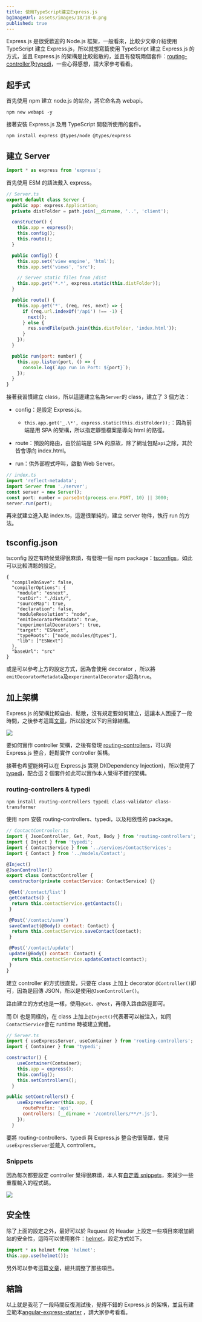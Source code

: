 ```yaml
---
title: 使用TypeScript建立Express.js
bgImageUrl: assets/images/18/18-0.png
published: true
---
```


Express.js 是很受歡迎的 Node.js 框架，一般看來，比較少文章介紹使用 TypeScript 建立 Express.js，所以就想寫篇使用 TypeScript 建立 Express.js 的方式，並且 Express.js 的架構是比較鬆散的，並且有發現兩個套件：[routing-controller](https://github.com/typestack/routing-controllers)及[typedi](https://github.com/typestack/typedi)，一些心得感想，請大家參考看看。

## 起手式

首先使用 npm 建立 node.js 的站台，將它命名為 webapi。

```
npm new webapi -y
```

接著安裝 Express.js 及用 TypeScript 開發所使用的套件。

```
npm install express @types/node @types/express
```

## 建立 Server

```javascript
import * as express from 'express';
```

首先使用 ESM 的語法戴入 express。

```javascript
// Server.ts
export default class Server {
  public app: express.Application;
  private distFolder = path.join(__dirname, '..', 'client');

  constructor() {
    this.app = express();
    this.config();
    this.route();
  }

  public config() {
    this.app.set('view engine', 'html');
    this.app.set('views', 'src');

    // Server static files from /dist
    this.app.get('*.*', express.static(this.distFolder));
  }

  public route() {
    this.app.get('*', (req, res, next) => {
      if (req.url.indexOf('/api') !== -1) {
        next();
      } else {
        res.sendFile(path.join(this.distFolder, 'index.html'));
      }
    });
  }

  public run(port: number) {
    this.app.listen(port, () => {
      console.log(`App run in Port: ${port}`);
    });
  }
}
```

接著我習慣建立 class，所以這邊建立名為`Server`的 class，建立了 3 個方法：

- config：是設定 Express.js。

  - `this.app.get('_.\*', express.static(this.distFolder));`：因為前端是用 SPA 的架構，所以指定靜態檔案是導向 html 的路徑。

- route：預設的路由，由於前端是 SPA 的原故，除了網址包點`api`之除，其於皆會導向 index.html。
- run：供外部程式呼叫，啟動 Web Server。

```javascript
// index.ts
import 'reflect-metadata';
import Server from './server';
const server = new Server();
const port: number = parseInt(process.env.PORT, 10) || 3000;
server.run(port);
```

再來就建立進入點 index.ts，這邊很單純的，建立 server 物件，執行 run 的方法。

## tsconfig.json

tsconfig 設定有時候覺得很麻煩，有發現一個 npm package：[tsconfigs](https://github.com/mightyiam/tsconfigs)，如此可以比較清鬆的設定。

```
{
  "compileOnSave": false,
  "compilerOptions": {
    "module": "esnext",
    "outDir": "./dist/",
    "sourceMap": true,
    "declaration": false,
    "moduleResolution": "node",
    "emitDecoratorMetadata": true,
    "experimentalDecorators": true,
    "target": "ESNext",
    "typeRoots": ["node_modules/@types"],
    "lib": ["ESNext"]
  },
  "baseUrl": "src"
}
```

或是可以參考上方的設定方式，因為會使用 decorator ，所以將`emitDecoratorMetadata`及`experimentalDecorators`設為`true`。

## 加上架構

Express.js 的架構比較自由、鬆散，沒有規定要如何建立，這讓本人困擾了一段時間，之後參考這篇[文章](https://www.coreycleary.me/project-structure-for-an-express-rest-api-when-there-is-no-standard-way/)，所以設定以下的目錄結構。

<img class="img-responsive" loading="lazy" src="assets/images/18/18-1.png">

要如何實作 controller 架構，之後有發現 [routing-controllers](https://github.com/typestack/routing-controllers)，可以與 Express.js 整合，輕鬆實作 controller 架構。

接著也希望能夠可以在 Express.js 實現 DI(Dependency Injection)，所以使用了[typedi](https://github.com/typestack/typedi)，配合這 2 個套件如此可以實作本人覺得不錯的架構。

### routing-controllers & typedi

```
npm install routing-controllers typedi class-validator class-transformer
```

使用 npm 安裝 routing-controllers、typedi，以及相依性的 package。

```javascript
// ContactControoler.ts
import { JsonController, Get, Post, Body } from 'routing-controllers';
import { Inject } from 'typedi';
import { ContactService } from '../services/ContactServices';
import { Contact } from '../models/Contact';

@Inject()
@JsonController()
export class ContactController {
 constructor(private contactService: ContactService) {}

 @Get('/contact/list')
 getContacts() {
  return this.contactService.getContacts();
 }

 @Post('/contact/save')
 saveContact(@Body() contact: Contact) {
  return this.contactService.saveContact(contact);
 }

 @Post('/contact/update')
 update(@Body() contact: Contact) {
  return this.contactService.updateContact(contact);
 }
}
```

建立 controller 的方式很直覺，只要在 class 上加上 decorator `@Controller()`即可，因為是回傳 JSON，所以是使用`@JsonController()`。

路由建立的方式也是一樣，使用`@Get`、`@Post`，再傳入路由路徑即可。

而 DI 也是同樣的，在 class 上加上`@Inject()`代表著可以被注入，如同`ContactService`會在 runtime 時被建立實體。

```javascript
// Server.ts
import { useExpressServer, useContainer } from 'routing-controllers';
import { Container } from 'typedi';

constructor() {
    useContainer(Container);
    this.app = express();
    this.config();
    this.setControllers();
  }

public setControllers() {
    useExpressServer(this.app, {
      routePrefix: 'api',
      controllers: [__dirname + '/controllers/**/*.js'],
    });
  }

```

要將 routing-controllers、typedi 與 Express.js 整合也很簡單，使用`useExpressServer`並戴入 controllers。

### Snippets

因為每次都要設定 controller 覺得很麻煩，本人有[自定義 snippets](https://gist.github.com/thomascsd/19e1814f1b89c01588fa7f9f18540b20)，來減少一些重覆輸入的程式碼。

<img class="img-responsive" loading="lazy" src="assets/images/18/18-2.gif">

## 安全性

除了上面的設定之外，最好可以於 Request 的 Header 上設定一些項目來增加網站的安全性，這時可以使用套件：[helmet](https://github.com/helmetjs/helmet)，設定方式如下。

```javascript
import * as helmet from 'helmet';
this.app.use(helmet());
```

另外可以參考這篇[文章](https://wanago.io/2020/12/14/security-express-applications-helmet-middleware/)，總共調整了那些項目。

## 結論

以上就是我花了一段時間反復測試後，覺得不錯的 Express.js 的架構，並且有建立範本[angular-express-starter](https://github.com/thomascsd/angular-express-starter) ，請大家參考看看。
